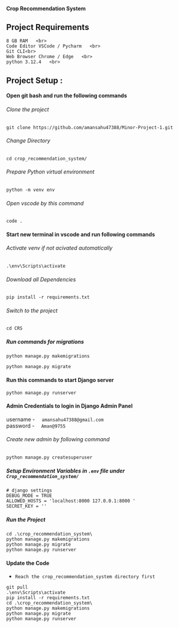 #### Crop Recommendation System

## Project Requirements

```
8 GB RAM   <br>
Code Editor VSCode / Pycharm   <br>
Git CLI<br>
Web Browser Chrome / Edge   <br>
python 3.12.4   <br>

```


## Project Setup : 

#### Open git bash and run the following commands

###### Clone the project
```
git clone https://github.com/amansahu47388/Minor-Project-1.git
```

###### Change Directory
```
cd crop_recommendation_system/
``` 

###### Prepare Python virtual environment
```
python -m venv env
```

###### Open vscode by this command
```
code .
```


#### Start new terminal in vscode and run following commands

###### Activate venv if not acivated automatically
```
.\env\Scripts\activate
```

###### Download all Dependencies
```
pip install -r requirements.txt
```

###### Switch to the project
```
cd CRS
```

##### Run commands for migrations
```
python manage.py makemigrations
```
```
python manage.py migrate
```


#### Run this commands to start Django server

```
python manage.py runserver
```

#### Admin Credentials to login in Django Admin Panel

username - `   amansahu47388@gmail.com       `<br>
password - `   Aman@9755                  `<br>

###### Create new admin by following command

```
python manage.py createsuperuser
```

##### Setup Environment Variables in `.env` file under `Crop_recommendation_system/`
```
# django settings
DEBUG_MODE = TRUE
ALLOWED_HOSTS = 'localhost:8000 127.0.0.1:8000 '
SECRET_KEY = ''
```


##### Run the Project
```
cd .\crop_recommendation_system\
python manage.py makemigrations
python manage.py migrate
python manage.py runserver
```


#### Update the Code
- `Reach the crop_recommendation_system directory first`<br>

```
git pull
.\env\Scripts\activate
pip install -r requirements.txt
cd .\crop_recommendation_system\
python manage.py makemigrations
python manage.py migrate
python manage.py runserver
```
